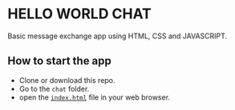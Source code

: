 # HELLO WORLD CHAT

Basic message exchange app using HTML, CSS and JAVASCRIPT.

## How to start the app

- Clone or download this repo.
- Go to the `chat` folder.
- open the [`index.html`](index.html) file in your web  browser.
